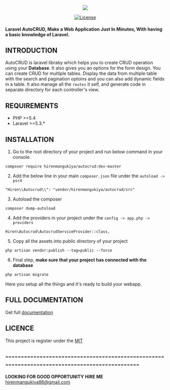 <p align="center"><img src="http://zuzootech.com/logo.png"></p>

<p align="center">
<a href="https://packagist.org/packages/hirenmangukiya/autocrud"><img src="https://poser.pugx.org/laravel/framework/license.svg" alt="License"></a>
</p>

#### Laravel AutoCRUD, Make a Web Application Just In Minutes, With having a basic knowledge of Laravel.

## INTRODUCTION
AutoCRUD is laravel libraby which helps you to create CRUD operation using your **Database**. It also gives you an options for the form design. You can create CRUD for multiple tables. Display the data from multiple table with the search and pagination optoins and you can also add dynamic fields in a table. It also manage all the `routes` it self, and generate code in separate directory for each controller's view.


## REQUIREMENTS
- PHP >=5.4
- Laravel >=5.3.*


## INSTALLATION

1. Go to the root directory of your project and run below command in your console.
````
composer require hirenmangukiya/autocrud:dev-master
````

2. Add the below line in your main `composer.json` file under the `autoload -> psr4`
````
"Hiren\\Autocrud\\": "vendor/hirenmangukiya/autocrud/src"
````

3. Autoload the composer 
````
composer dump-autoload
````

4. Add the providers in your project under the `config -> app.php -> providers` 
````
Hiren\Autocrud\AutocrudServiceProvider::class,
````

5. Copy all the assets into public directory of your project
````
php artisan vendor:publish --tag=public --force
````

6. Final step, **make sure that your project has connected with the database**
````
php artisan migrate
````
Here you setup all the things and it's ready to build your webapp.

## FULL DOCUMENTATION
Get full [documentation](http://autocrud.accurateweb.in/ "AutoCRUD full documentation at accurateweb.in") 

## LICENCE

This project is register under the [MIT](https://packagist.org/packages/hirenmangukiya/autocrud)


## ----------------------------------------------------------------------------------------------
**LOOKING FOR GOOD OPPORTUNITY** **HIRE ME** hirenmangukiya86@gmail.com

